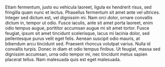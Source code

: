 Etiam fermentum, justo eu vehicula laoreet, ligula ex hendrerit risus, sed fringilla quam nunc et lectus. Phasellus fermentum sit amet ante vel ultrices. Integer sed dictum est, vel dignissim mi. Nam orci dolor, ornare convallis dictum in, tempor ut odio. Fusce iaculis, ante sit amet porta laoreet, enim odio tempus augue, porttitor accumsan augue mi sit amet tortor. Fusce feugiat, ipsum sit amet tincidunt scelerisque, lacus mi lacinia dolor, sed pellentesque purus velit eget felis. Aenean suscipit odio mauris, at bibendum arcu tincidunt sed. Praesent rhoncus volutpat varius. Nulla id convallis turpis. Donec in diam et odio tempus finibus. Ut feugiat, massa sed dignissim accumsan, urna odio tempor mi, nec tincidunt metus sapien placerat tellus. Nam malesuada quis est eget malesuada.